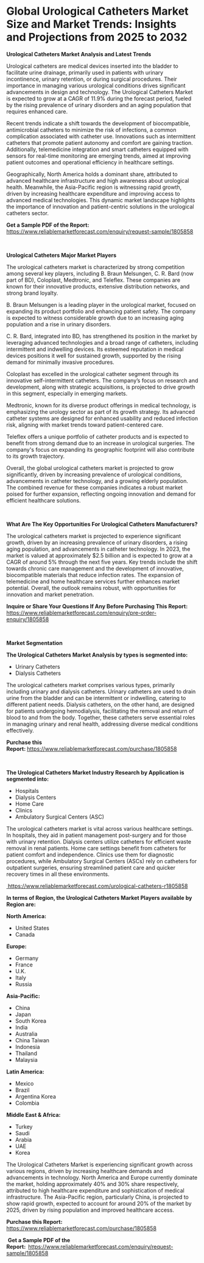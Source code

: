 <p><h1>Global Urological Catheters Market Size and Market Trends: Insights and Projections from 2025 to 2032</h1></p><p><strong>Urological Catheters Market Analysis and Latest Trends</strong></p>
<p><p>Urological catheters are medical devices inserted into the bladder to facilitate urine drainage, primarily used in patients with urinary incontinence, urinary retention, or during surgical procedures. Their importance in managing various urological conditions drives significant advancements in design and technology. The Urological Catheters Market is expected to grow at a CAGR of 11.9% during the forecast period, fueled by the rising prevalence of urinary disorders and an aging population that requires enhanced care.</p><p>Recent trends indicate a shift towards the development of biocompatible, antimicrobial catheters to minimize the risk of infections, a common complication associated with catheter use. Innovations such as intermittent catheters that promote patient autonomy and comfort are gaining traction. Additionally, telemedicine integration and smart catheters equipped with sensors for real-time monitoring are emerging trends, aimed at improving patient outcomes and operational efficiency in healthcare settings.</p><p>Geographically, North America holds a dominant share, attributed to advanced healthcare infrastructure and high awareness about urological health. Meanwhile, the Asia-Pacific region is witnessing rapid growth, driven by increasing healthcare expenditure and improving access to advanced medical technologies. This dynamic market landscape highlights the importance of innovation and patient-centric solutions in the urological catheters sector.</p></p>
<p><strong>Get a Sample PDF of the Report:&nbsp;</strong> <a href="https://www.reliablemarketforecast.com/enquiry/request-sample/1805858?utm_campaign=1833&utm_medium=2&utm_source=Github&utm_content=ia&utm_term=13042025&utm_id=urological-catheters">https://www.reliablemarketforecast.com/enquiry/request-sample/1805858</a></p>
<p>&nbsp;</p>
<p><strong>Urological Catheters Major Market Players</strong></p>
<p><p>The urological catheters market is characterized by strong competition among several key players, including B. Braun Melsungen, C. R. Bard (now part of BD), Coloplast, Medtronic, and Teleflex. These companies are known for their innovative products, extensive distribution networks, and strong brand loyalty.</p><p>B. Braun Melsungen is a leading player in the urological market, focused on expanding its product portfolio and enhancing patient safety. The company is expected to witness considerable growth due to an increasing aging population and a rise in urinary disorders.</p><p>C. R. Bard, integrated into BD, has strengthened its position in the market by leveraging advanced technologies and a broad range of catheters, including intermittent and indwelling devices. Its esteemed reputation in medical devices positions it well for sustained growth, supported by the rising demand for minimally invasive procedures.</p><p>Coloplast has excelled in the urological catheter segment through its innovative self-intermittent catheters. The company’s focus on research and development, along with strategic acquisitions, is projected to drive growth in this segment, especially in emerging markets.</p><p>Medtronic, known for its diverse product offerings in medical technology, is emphasizing the urology sector as part of its growth strategy. Its advanced catheter systems are designed for enhanced usability and reduced infection risk, aligning with market trends toward patient-centered care.</p><p>Teleflex offers a unique portfolio of catheter products and is expected to benefit from strong demand due to an increase in urological surgeries. The company's focus on expanding its geographic footprint will also contribute to its growth trajectory.</p><p>Overall, the global urological catheters market is projected to grow significantly, driven by increasing prevalence of urological conditions, advancements in catheter technology, and a growing elderly population. The combined revenue for these companies indicates a robust market poised for further expansion, reflecting ongoing innovation and demand for efficient healthcare solutions.</p></p>
<p>&nbsp;</p>
<p><strong>What Are The Key Opportunities For Urological Catheters Manufacturers?</strong></p>
<p><p>The urological catheters market is projected to experience significant growth, driven by an increasing prevalence of urinary disorders, a rising aging population, and advancements in catheter technology. In 2023, the market is valued at approximately $2.5 billion and is expected to grow at a CAGR of around 5% through the next five years. Key trends include the shift towards chronic care management and the development of innovative, biocompatible materials that reduce infection rates. The expansion of telemedicine and home healthcare services further enhances market potential. Overall, the outlook remains robust, with opportunities for innovation and market penetration.</p></p>
<p><strong>Inquire or Share Your Questions If Any Before Purchasing This Report:</strong> <a href="https://www.reliablemarketforecast.com/enquiry/pre-order-enquiry/1805858?utm_campaign=1833&utm_medium=2&utm_source=Github&utm_content=ia&utm_term=13042025&utm_id=urological-catheters">https://www.reliablemarketforecast.com/enquiry/pre-order-enquiry/1805858</a></p>
<p>&nbsp;</p>
<p><strong>Market Segmentation</strong></p>
<p><strong>The Urological Catheters Market Analysis by types is segmented into:</strong></p>
<p><ul><li>Urinary Catheters</li><li>Dialysis Catheters</li></ul></p>
<p><p>The urological catheters market comprises various types, primarily including urinary and dialysis catheters. Urinary catheters are used to drain urine from the bladder and can be intermittent or indwelling, catering to different patient needs. Dialysis catheters, on the other hand, are designed for patients undergoing hemodialysis, facilitating the removal and return of blood to and from the body. Together, these catheters serve essential roles in managing urinary and renal health, addressing diverse medical conditions effectively.</p></p>
<p><strong>Purchase this Report:&nbsp;</strong><a href="https://www.reliablemarketforecast.com/purchase/1805858?utm_campaign=1833&utm_medium=2&utm_source=Github&utm_content=ia&utm_term=13042025&utm_id=urological-catheters">https://www.reliablemarketforecast.com/purchase/1805858</a></p>
<p>&nbsp;</p>
<p><strong>The Urological Catheters Market Industry Research by Application is segmented into:</strong></p>
<p><ul><li>Hospitals</li><li>Dialysis Centers</li><li>Home Care</li><li>Clinics</li><li>Ambulatory Surgical Centers (ASC)</li></ul></p>
<p><p>The urological catheters market is vital across various healthcare settings. In hospitals, they aid in patient management post-surgery and for those with urinary retention. Dialysis centers utilize catheters for efficient waste removal in renal patients. Home care settings benefit from catheters for patient comfort and independence. Clinics use them for diagnostic procedures, while Ambulatory Surgical Centers (ASCs) rely on catheters for outpatient surgeries, ensuring streamlined patient care and quicker recovery times in all these environments.</p></p>
<p><a href="https://www.reliablemarketforecast.com/urological-catheters-r1805858?utm_campaign=1833&utm_medium=2&utm_source=Github&utm_content=ia&utm_term=13042025&utm_id=urological-catheters">&nbsp;https://www.reliablemarketforecast.com/urological-catheters-r1805858</a></p>
<p><strong>In terms of Region, the Urological Catheters Market Players available by Region are:</strong></p>
<p>
    <p> <strong> North America: </strong>
        <ul>
            <li>United States</li>
            <li>Canada</li>
        </ul>
        </p> 
    <p> <strong> Europe: </strong>
        <ul>
            <li>Germany</li>
            <li>France</li>
            <li>U.K.</li>
            <li>Italy</li>
            <li>Russia</li>
        </ul>
        </p> 
    <p> <strong> Asia-Pacific: </strong>
        <ul>
            <li>China</li>
            <li>Japan</li>
            <li>South Korea</li>
            <li>India</li>
            <li>Australia</li>
            <li>China Taiwan</li>
            <li>Indonesia</li>
            <li>Thailand</li>
            <li>Malaysia</li>
        </ul>
        </p> 
    <p> <strong> Latin America: </strong>
        <ul>
            <li>Mexico</li>
            <li>Brazil</li>
            <li>Argentina Korea</li>
            <li>Colombia</li>
        </ul>
        </p> 
    <p> <strong> Middle East & Africa: </strong>
        <ul>
            <li>Turkey</li>
            <li>Saudi</li>
            <li>Arabia</li>
            <li>UAE</li>
            <li>Korea</li>
        </ul>
    </p>
    </p>
<p><p>The Urological Catheters Market is experiencing significant growth across various regions, driven by increasing healthcare demands and advancements in technology. North America and Europe currently dominate the market, holding approximately 40% and 30% share respectively, attributed to high healthcare expenditure and sophistication of medical infrastructure. The Asia-Pacific region, particularly China, is projected to show rapid growth, expected to account for around 20% of the market by 2025, driven by rising population and improved healthcare access.</p></p>
<p><strong>Purchase this Report: </strong><a href="https://www.reliablemarketforecast.com/purchase/1805858?utm_campaign=1833&utm_medium=2&utm_source=Github&utm_content=ia&utm_term=13042025&utm_id=urological-catheters">https://www.reliablemarketforecast.com/purchase/1805858</a></p>
<p>&nbsp;<strong>Get a Sample PDF of the Report:&nbsp;&nbsp;</strong><a href="https://www.reliablemarketforecast.com/enquiry/request-sample/1805858?utm_campaign=1833&utm_medium=2&utm_source=Github&utm_content=ia&utm_term=13042025&utm_id=urological-catheters">https://www.reliablemarketforecast.com/enquiry/request-sample/1805858</a></p>
<p><strong></strong></p>
<p><p></p><p></p><p></p></p>